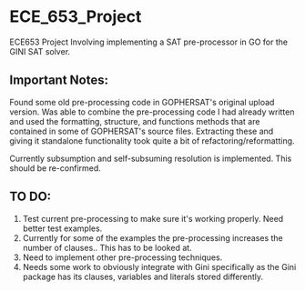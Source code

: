 # ECE_653_Project
ECE653 Project Involving implementing a SAT pre-processor in GO for the GINI SAT solver.

## Important Notes:

Found some old pre-processing code in GOPHERSAT's original upload version. Was able to combine the pre-processing code I had already written and used the formatting, structure, and functions methods that are contained in some of GOPHERSAT's source files. Extracting these and giving it standalone functionality took quite a bit of refactoring/reformatting. 

Currently subsumption and self-subsuming resolution is implemented. This should be re-confirmed.

## TO DO:

1. Test current pre-processing to make sure it's working properly. Need better test examples.
2. Currently for some of the examples the pre-processing increases the number of clauses.. This has to be looked at.
3. Need to implement other pre-processing techniques.
4. Needs some work to obviously integrate with Gini specifically as the Gini package has its clauses, variables and literals stored differently.
